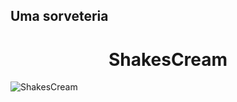 
## Uma sorveteria
<h1 align="center"> ShakesCream </h1>

![ShakesCream](![11875398-modelo-de-sorveteria-ilustracao-plana-de-desenhos-animados-desenhados-a-mao-com-sobremesa-deliciosa-e-design-de-varios-sabores-vetor](https://github.com/user-attachments/assets/835b7818-66b0-4255-b0d9-75030a9646dd))


